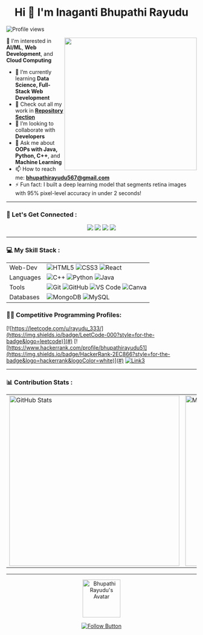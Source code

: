 <h1 align="center">Hi 👋 I'm Inaganti Bhupathi Rayudu</h1>

![Profile views](https://komarev.com/ghpvc/?username=BhupathiRayudu3&label=Profile%20views&color=0e75b6&style=flat) 

<img align="right" src="https://github.com/BhupathiRayudu3/BhupathiRayudu3/assets/main/github_img.jpg" width="350"/>

👀 I'm interested in **AI/ML**, **Web Development**, and **Cloud Computing**

- 🌱 I’m currently learning **Data Science, Full-Stack Web Development**
- 🧐 Check out all my work in **[Repository Section](https://github.com/BhupathiRayudu3?tab=repositories)**
- 🤝 I’m looking to collaborate with **Developers**
- 💬 Ask me about **OOPs with Java, Python, C++**, and **Machine Learning**
- 📫 How to reach me: **bhupathirayudu567@gmail.com**
- ⚡ Fun fact: I built a deep learning model that segments retina images with 95% pixel-level accuracy in under 2 seconds!

---

### 🤝 Let's Get Connected :

<p align="center">
  <a href="https://www.linkedin.com/in/bhupathirayudu"><img src="https://img.shields.io/badge/-LinkedIn-blue?style=for-the-badge&logo=LinkedIn"></a>
  <a href="https://twitter.com/"><img src="https://img.shields.io/badge/-Twitter-blue?style=for-the-badge&logo=Twitter"></a>
  <a href="mailto:bhupathirayudu567@gmail.com"><img src="https://img.shields.io/badge/-Gmail-red?style=for-the-badge&logo=Gmail"></a>
  <a href="https://instagram.com/"><img src="https://img.shields.io/badge/-Instagram-ff69b4?style=for-the-badge&logo=Instagram"></a>
</p>

---

### 💻 My Skill Stack :


|    |  |
|-------------|--------------|
| Web-Dev         | ![HTML5](https://img.shields.io/badge/HTML5-E34F26?style=flat-square&logo=html5&logoColor=white) ![CSS3](https://img.shields.io/badge/CSS3-1572B6?style=flat-square&logo=css3&logoColor=white) ![React](https://img.shields.io/badge/React-61DAFB?style=flat-square&logo=react&logoColor=black) |
| Languages   | ![C++](https://img.shields.io/badge/C++-00599C?style=flat-square&logo=c%2B%2B&logoColor=white) ![Python](https://img.shields.io/badge/Python-3776AB?style=flat-square&logo=python&logoColor=white) ![Java](https://img.shields.io/badge/Java-ED8B00?style=flat-square&logo=openjdk&logoColor=white) |
| Tools       | ![Git](https://img.shields.io/badge/Git-F05032?style=flat-square&logo=git&logoColor=white) ![GitHub](https://img.shields.io/badge/GitHub-181717?style=flat-square&logo=github&logoColor=white) ![VS Code](https://img.shields.io/badge/VS%20Code-007ACC?style=flat-square&logo=visual-studio-code&logoColor=white) ![Canva](https://img.shields.io/badge/Canva-00C4CC?style=flat-square&logo=canva&logoColor=white) |
| Databases   | ![MongoDB](https://img.shields.io/badge/MongoDB-4EA94B?style=flat-square&logo=mongodb&logoColor=white) ![MySQL](https://img.shields.io/badge/MySQL-4479A1?style=flat-square&logo=mysql&logoColor=white) |


### 👨‍💻 Competitive Programming Profiles:

[![https://leetcode.com/u/rayudu_333/](https://img.shields.io/badge/LeetCode-000?style=for-the-badge&logo=leetcode)](#)
[![https://www.hackerrank.com/profile/bhupathirayudu51](https://img.shields.io/badge/HackerRank-2EC866?style=for-the-badge&logo=hackerrank&logoColor=white)](#)
[![Link3](https://img.shields.io/badge/CodeChef-5B4638?style=for-the-badge&logo=codechef&logoColor=white)](#)

---

### 📊 Contribution Stats :

<div align="center">

  <table>
    <tr>
      <td>
        <img src="https://github-profile-summary-cards.vercel.app/api/cards/stats?username=BhupathiRayudu3&theme=github_dark" width="450" alt="GitHub Stats" />
      </td>
      <td>
        <img src="https://github-profile-summary-cards.vercel.app/api/cards/most-commit-language?username=BhupathiRayudu3&theme=github_dark" width="450" alt="Most Used Languages" />
      </td>
    </tr>
  </table>

</div>

---

<p align="center">
  <img src="https://github.com/BhupathiRayudu3.png" alt="Bhupathi Rayudu's Avatar" width="100">
</p>

<p align="center">
  <a href="https://github.com/BhupathiRayudu3">
    <img src="https://img.shields.io/badge/Follow-blue?style=for-the-badge&logo=github&logoColor=white" alt="Follow Button">
  </a>
</p>
